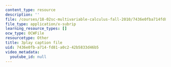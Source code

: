 ```yaml
---
content_type: resource
description: ''
file: /courses/18-02sc-multivariable-calculus-fall-2010/7436e0fba714fd81a0c242b5833d46b5_j9GZjr05Heg.srt
file_type: application/x-subrip
learning_resource_types: []
ocw_type: OCWFile
resourcetype: Other
title: 3play caption file
uid: 7436e0fb-a714-fd81-a0c2-42b5833d46b5
video_metadata:
  youtube_id: null
---
```

